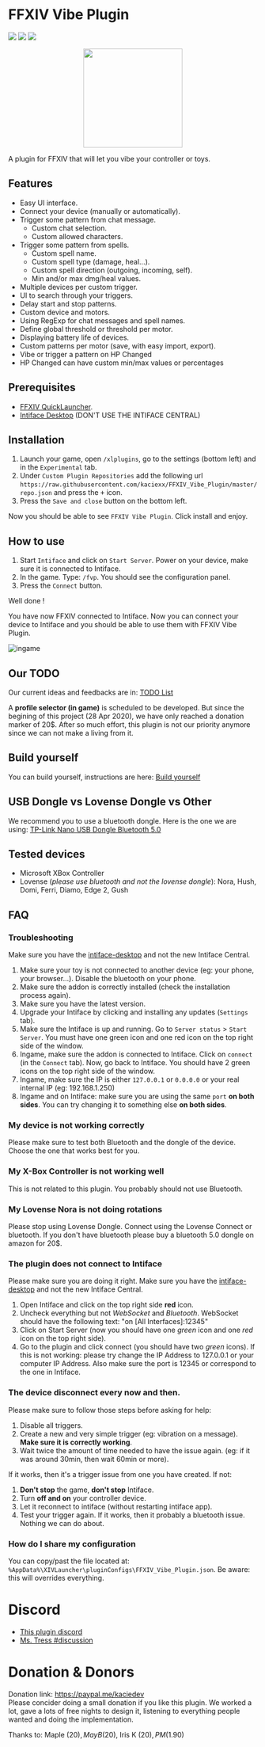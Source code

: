 # FFXIV Vibe Plugin

<img src="https://img.shields.io/github/downloads/kaciexx/FFXIV_Vibe_Plugin/total?label=Downloads" /> <img src="https://img.shields.io/discord/914941648859963503"/> <img src="https://img.shields.io/github/last-commit/kaciexx/FFXIV_Vibe_Plugin" />

<p align="center">
  <img width="200" height="200" src="./Data/logo.png" />
</p>

A plugin for FFXIV that will let you vibe your controller or toys.

## Features
- Easy UI interface.
- Connect your device (manually or automatically).
- Trigger some pattern from chat message.
    - Custom chat selection.
    - Custom allowed characters.
- Trigger some pattern from spells.
    - Custom spell name.
    - Custom spell type (damage, heal...).
    - Custom spell direction (outgoing, incoming, self).
    - Min and/or max dmg/heal values.
- Multiple devices per custom trigger.
- UI to search through your triggers.
- Delay start and stop patterns.
- Custom device and motors.
- Using RegExp for chat messages and spell names.
- Define global threshold or threshold per motor.
- Displaying battery life of devices.
- Custom patterns per motor (save, with easy import, export).
- Vibe or trigger a pattern on HP Changed 
- HP Changed can have custom min/max values or percentages

## Prerequisites
- [FFXIV QuickLauncher](https://github.com/goatcorp/FFXIVQuickLauncher).
- [Intiface Desktop](https://github.com/intiface/intiface-desktop) (DON'T USE THE INTIFACE CENTRAL)


## Installation
1. Launch your game, open `/xlplugins`, go to the settings (bottom left) and in the `Experimental` tab.
2. Under `Custom Plugin Repositories` add the following url `https://raw.githubusercontent.com/kaciexx/FFXIV_Vibe_Plugin/master/repo.json` and press the <kbd>+</kbd> icon.
3. Press the `Save and close` button on the bottom left.

Now you should be able to see `FFXIV Vibe Plugin`. Click install and enjoy. 

## How to use
1. Start `Intiface` and click on `Start Server`. Power on your device, make sure it is connected to Intiface.
2. In the game. Type: `/fvp`. You should see the configuration panel.
3. Press the `Connect` button.

Well done ! 

You have now FFXIV connected to Intiface. Now you can connect your device to Intiface and you
should be able to use them with FFXIV Vibe Plugin.

![ingame](./Docs/screenshot.png)

## Our TODO
Our current ideas and feedbacks are in: [TODO List](./Docs/TODO.md)

A **profile selector (in game)** is scheduled to be developed. But since the
begining of this project (28 Apr 2020), we have only reached a donation marker of
20$. After so much effort, this plugin is not our priority anymore since we can
not make a living from it.


## Build yourself
You can build yourself, instructions are here: [Build yourself](./Docs/BUILD.md)

## USB Dongle vs Lovense Dongle vs Other
We recommend you to use a bluetooth dongle. Here is the one we are using: [TP-Link Nano USB Dongle Bluetooth 5.0](https://www.amazon.fr/gp/product/B09C25VRXD/ref=as_li_tl?ie=UTF8&camp=1642&creative=6746&creativeASIN=B09C25VRXD&linkCode=as2&tag=kaciexx-21&linkId=8b6c8c6e693ab549216c2dacad34e03b)

## Tested devices
- Microsoft XBox Controller
- Lovense (*please use bluetooth and not the lovense dongle*): 
    Nora, Hush, Domi, Ferri, Diamo, Edge 2, Gush

## FAQ
### Troubleshooting
Make sure you have the [intiface-desktop](https://github.com/intiface/intiface-desktop) and not the new Intiface Central.
1. Make sure your toy is not connected to another device (eg: your phone, your browser...). Disable the bluetooth on your phone.
2. Make sure the addon is correctly installed (check the installation process again).
3. Make sure you have the latest version.
4. Upgrade your Intiface by clicking and installing any updates (`Settings` tab).
5. Make sure the Intiface is up and running. Go to `Server status` > `Start Server`. You must have one green icon and one red icon on the top right side of the window.
6. Ingame, make sure the addon is connected to Intiface. Click on `connect` (in the `Connect` tab). Now, go back to Intiface. You should have 2 green icons on the top right side of the window.
7. Ingame, make sure the IP is either `127.0.0.1` or `0.0.0.0` or your real internal IP (eg: 192.168.1.250)
8. Ingame and on Intiface: make sure you are using the same `port` **on both sides**. You can try changing it to something
else **on both sides**.

### My device is not working correctly
Please make sure to test both Bluetooth and the dongle of the device. Choose the one that works best for you.

### My X-Box Controller is not working well
This is not related to this plugin. You probably should not use Bluetooth.

### My Lovense Nora is not doing rotations
Please stop using Lovense Dongle. Connect using the Lovense Connect or bluetooth. If you don't have bluetooth
please buy a bluetooth 5.0 dongle on amazon for 20$. 

### The plugin does not connect to Intiface
Please make sure you are doing it right. 
Make sure you have the [intiface-desktop](https://github.com/intiface/intiface-desktop) and not the new Intiface Central.
1. Open Intiface and click on the top right side **red** icon.
2. Uncheck everything but not *WebSocket* and *Bluetooth*. WebSocket should have the following text: "on [All Interfaces]:12345"
3. Click on Start Server (now you should have one *green* icon and one *red* icon on the top right side).
4. Go to the plugin and click connect (you should have two *green* icons). 
If this is not working: please try change the IP Address to 127.0.0.1 or your computer IP Address. Also make sure the port
is 12345 or correspond to the one in Intiface.

### The device disconnect every now and then.
Please make sure to follow those steps before asking for help:
1. Disable all triggers.
2. Create a new and very simple trigger (eg: vibration on a message). **Make sure it is correctly working**.
3. Wait twice the amount of time needed to have the issue again. (eg: if it was around 30min, then wait 60min or more).

If it works, then it's a trigger issue from one you have created. If not:
1. **Don't stop** the game, **don't stop** Intiface.
2. Turn **off and on** your controller device.
3. Let it reconnect to intiface (without restarting intiface app).
4. Test your trigger again.
If it works, then it probably a bluetooth issue. Nothing we can do about.

### How do I share my configuration
You can copy/past the file located at: `%AppData%\XIVLauncher\pluginConfigs\FFXIV_Vibe_Plugin.json`.
Be aware: this will overrides everything.


# Discord
- [This plugin discord](https://discord.gg/JnCGxa3gGa) 
- [Ms. Tress #discussion](https://discord.gg/fx5pABsE)

# Donation & Donors
Donation link: https://paypal.me/kaciedev  
Please concider doing a small donation if you like this plugin. We worked a lot, gave a lots of free nights to design it, listening to everything people wanted and doing the implementation. 

Thanks to: Maple (20$), May B (20$), Iris K (20$), PM (1.90$)
